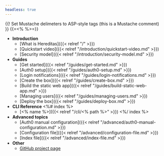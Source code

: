 ```yaml
---
headless: true
---
```

{{! Set Mustache delimeters to ASP-style tags (this is a Mustache comment) }}
{{=<% %>=}}

* **Introduction**
  * [What is Hereditas]({{< relref "/" >}})
  * [Quickstart video]({{< relref "/introduction/quickstart-video.md" >}})
  * [Security model]({{< relref "/introduction/security-model.md" >}})
* **Guides**
  * [Get started]({{< relref "/guides/get-started.md" >}})
  * [Auth0 setup]({{< relref "/guides/auth0-setup.md" >}})
  * [Login notifications]({{< relref "/guides/login-notifications.md" >}})
  * [Create the box]({{< relref "/guides/create-box.md" >}})
  * [Build the static web app]({{< relref "/guides/build-static-web-app.md" >}})
  * [Managing users]({{< relref "/guides/managing-users.md" >}})
  * [Deploy the box]({{< relref "/guides/deploy-box.md" >}})
* **CLI Reference**
<%# index %>
  * [<% name %>]({{< relref "/cli/<% path %>" >}})
<%/ index %>
* **Advanced topics**
  * [Auth0 manual configuration]({{< relref "/advanced/auth0-manual-configuration.md" >}})
  * [Configuration file]({{< relref "/advanced/configuration-file.md" >}})
  * [Index file]({{< relref "/advanced/index-file.md" >}})
* **Other**
  * [GitHub project page](https://github.com/ItalyPaleAle/hereditas)
